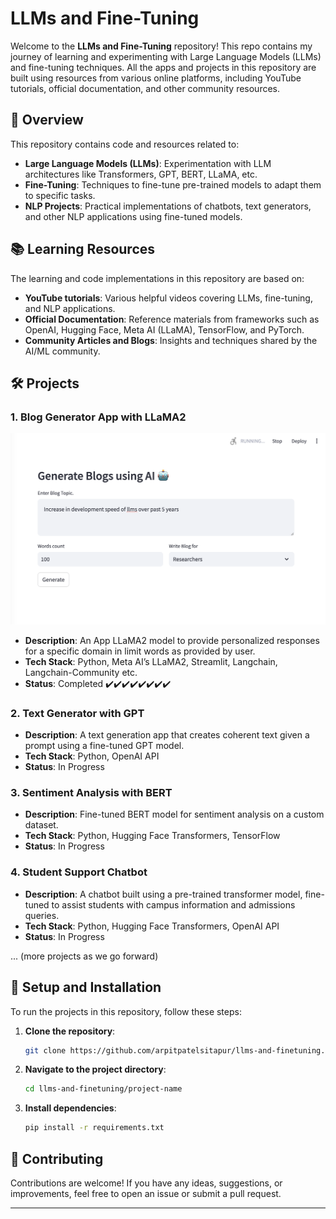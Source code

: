 # LLMs and Fine-Tuning

Welcome to the **LLMs and Fine-Tuning** repository! This repo contains my journey of learning and experimenting with Large Language Models (LLMs) and fine-tuning techniques. All the apps and projects in this repository are built using resources from various online platforms, including YouTube tutorials, official documentation, and other community resources.

## 🚀 Overview

This repository contains code and resources related to:

- **Large Language Models (LLMs)**: Experimentation with LLM architectures like Transformers, GPT, BERT, LLaMA, etc.
- **Fine-Tuning**: Techniques to fine-tune pre-trained models to adapt them to specific tasks.
- **NLP Projects**: Practical implementations of chatbots, text generators, and other NLP applications using fine-tuned models.

## 📚 Learning Resources

The learning and code implementations in this repository are based on:

- **YouTube tutorials**: Various helpful videos covering LLMs, fine-tuning, and NLP applications.
- **Official Documentation**: Reference materials from frameworks such as OpenAI, Hugging Face, Meta AI (LLaMA), TensorFlow, and PyTorch.
- **Community Articles and Blogs**: Insights and techniques shared by the AI/ML community.

## 🛠️ Projects

### 1. **Blog Generator App with LLaMA2**
![Blog Generator App created  Using LLaMA2](assets/Blog_Generator_App_created_Using_LLaMA2.png)
   - **Description**: An App LLaMA2 model to provide personalized responses for a specific domain in limit words as provided by user.
   - **Tech Stack**: Python, Meta AI’s LLaMA2, Streamlit, Langchain, Langchain-Community etc.
   - **Status**: Completed ✔️✔️✔️✔️✔️✔️✔️✔️

### 2. **Text Generator with GPT**
   - **Description**: A text generation app that creates coherent text given a prompt using a fine-tuned GPT model.
   - **Tech Stack**: Python, OpenAI API
   - **Status**: In Progress

### 3. **Sentiment Analysis with BERT**
   - **Description**: Fine-tuned BERT model for sentiment analysis on a custom dataset.
   - **Tech Stack**: Python, Hugging Face Transformers, TensorFlow
   - **Status**: In Progress
     
### 4. **Student Support Chatbot**
   - **Description**: A chatbot built using a pre-trained transformer model, fine-tuned to assist students with campus information and admissions queries.
   - **Tech Stack**: Python, Hugging Face Transformers, OpenAI API
   - **Status**: In Progress

... (more projects as we go forward)

## 🔧 Setup and Installation

To run the projects in this repository, follow these steps:

1. **Clone the repository**:
   ```bash
   git clone https://github.com/arpitpatelsitapur/llms-and-finetuning.git
   ```
2. **Navigate to the project directory**:
   ```bash
   cd llms-and-finetuning/project-name
   ```
3. **Install dependencies**:
   ```bash
   pip install -r requirements.txt
   ```

## 🌟 Contributing

Contributions are welcome! If you have any ideas, suggestions, or improvements, feel free to open an issue or submit a pull request.

---
